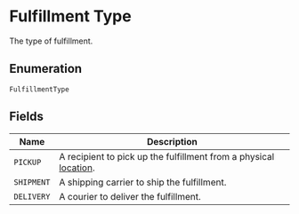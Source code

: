 <!-- Optimized: 2025-10-06 -->
<!-- RPM: 1.6.2.1.1.6.2.1_fulfillment-type_20251006 -->
<!-- Session: E2E RPM DNA Application -->
<!-- AOM: RND (Reggie & Dro) -->
<!-- COI: TECHNOLOGY -->
<!-- RPM: HIGH -->
<!-- ACTION: BUILD -->

# Fulfillment Type

The type of fulfillment.

## Enumeration

`FulfillmentType`

## Fields

| Name | Description |
|  --- | --- |
| `PICKUP` | A recipient to pick up the fulfillment from a physical [location](../../doc/models/location.md). |
| `SHIPMENT` | A shipping carrier to ship the fulfillment. |
| `DELIVERY` | A courier to deliver the fulfillment. |

